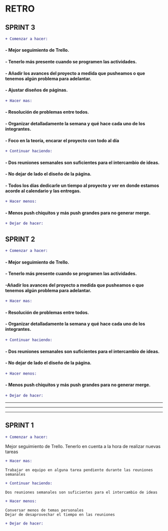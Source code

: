 # RETRO 

## SPRINT 3

```diff
+ Comenzar a hacer: 
```

#### - Mejor seguimiento de Trello. 
#### - Tenerlo más presente cuando se programen las actividades. 
#### - Añadir los avances del proyecto a medida que pusheamos o que tenemos algún problema para adelantar.
#### - Ajustar diseños de páginas.



```diff
+ Hacer mas:
```

#### - Resolución de problemas entre todos. 
#### - Organizar detalladamente la semana y qué hace cada uno de los integrantes.
#### - Foco en la teoría, encarar el proyecto con todo al día


```diff
+ Continuar haciendo:
```

#### - Dos reuniones semanales son suficientes para el intercambio de ideas. 
#### - No dejar de lado el diseño de la página.
#### - Todos los días dedicarle un tiempo al proyecto y ver en donde estamos acorde al calendario y las entregas.


```diff
+ Hacer menos:
```

#### - Menos push chiquitos y más push grandes para no generar merge.

```diff
+ Dejar de hacer: 
```



## SPRINT 2

```diff
+ Comenzar a hacer: 
```

#### - Mejor seguimiento de Trello. 
#### - Tenerlo más presente cuando se programen las actividades. 
#### -Añadir los avances del proyecto a medida que pusheamos o que tenemos algún problema para adelantar.


```diff
+ Hacer mas:
```

#### - Resolución de problemas entre todos. 
#### - Organizar detalladamente la semana y qué hace cada uno de los integrantes.


```diff
+ Continuar haciendo:
```

#### - Dos reuniones semanales son suficientes para el intercambio de ideas. 
#### - No dejar de lado el diseño de la página.

```diff
+ Hacer menos:
```

#### - Menos push chiquitos y más push grandes para no generar merge.

```diff
+ Dejar de hacer: 
```



___
___
___

## SPRINT 1

```diff
+ Comenzar a hacer: 
```
Mejor seguimiento de Trello. Tenerlo en cuenta a la hora de realizar nuevas tareas

```diff
+ Hacer mas:
```
```
Trabajar en equipo en alguna tarea pendiente durante las reuniones semanales
```
```diff
+ Continuar haciendo:
```
```
Dos reuniones semanales son suficientes para el intercambio de ideas 
```

```diff
+ Hacer menos:
```
```
Conversar menos de temas personales
Dejar de desaprovechar el tiempo en las reuniones
```

```diff
+ Dejar de hacer: 





